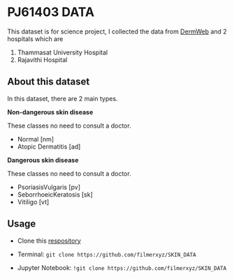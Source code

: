 # PJ61403 DATA
This dataset is for science project, I collected the data from [DermWeb](http://www.dermweb.com/) and 2 hospitals which are
 1. Thammasat University Hospital
 2. Rajavithi Hospital

## About this dataset

In this dataset, there are 2 main types.

**Non-dangerous skin disease**

These classes no need to consult a doctor.
- Normal [nm]
- Atopic Dermatitis [ad]

**Dangerous skin disease**

These classes no need to consult a doctor.

* PsoriasisVulgaris [pv]
* SeborrhoeicKeratosis [sk]
* Vitiligo [vt]

## Usage
* Clone this [respository](https://github.com/filmerxyz/SKIN_DATA`)

* Terminal: `git clone https://github.com/filmerxyz/SKIN_DATA`

* Jupyter Notebook: `!git clone https://github.com/filmerxyz/SKIN_DATA`


